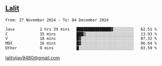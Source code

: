 ## [Lalit](https://lalit.sh)

<!--START_SECTION:waka-->

```txt
From: 27 November 2024 - To: 04 December 2024

Java           2 hrs 39 mins   ███████████████▓░░░░░░░░░   62.51 %
C              35 mins         ███▒░░░░░░░░░░░░░░░░░░░░░   13.93 %
V              18 mins         █▓░░░░░░░░░░░░░░░░░░░░░░░   07.32 %
MDX            16 mins         █▓░░░░░░░░░░░░░░░░░░░░░░░   06.64 %
Other          9 mins          █░░░░░░░░░░░░░░░░░░░░░░░░   03.59 %
```

<!--END_SECTION:waka-->

lalitvijay9480@gmail.com
